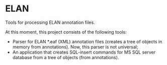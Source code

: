 # ELAN
Tools for processing ELAN annotation files.

At this moment, this project consists of the following tools:
- Parser for ELAN \*.eaf (XML) annotation files (creates a tree of objects in memory from annotations). Now, this parser is not universal;
- An application that creates SQL-insert commands for MS SQL server database from a tree of objects (from annotations).
